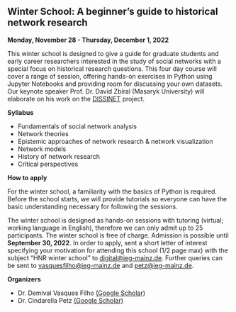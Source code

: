 ##          Winter School: A beginner’s guide to historical network research



**Monday, November 28 - Thursday, December 1, 2022**

This winter school is designed to give a guide for graduate students and early career researchers interested in the study of social networks with a special focus on historical research questions. This four day course will cover a range of session, offering hands-on exercises in Python using Jupyter Notebooks and providing room for discussing your own datasets. 
Our keynote speaker Prof. Dr. David Zbíral (Masaryk University) will elaborate on his work on the [DISSINET](https://dissinet.cz/) project.

**Syllabus**

- Fundamentals of social network analysis
- Network theories
- Epistemic approaches of network research & network visualization<br>
- Network models
- History of network research
- Critical perspectives<br>

**How to apply**

For the winter school, a familiarity with the basics of Python is required. Before the school starts, we will provide tutorials so everyone can have the basic understanding necessary for following the sessions. 

The winter school is designed as hands-on sessions with tutoring (virtual; working language in English), therefore we can only admit up to 25 participants. The winter school is free of charge. 
Admission is possible until **September 30, 2022**. 
In order to apply, sent a short letter of interest specifying your motivation for attending this school (1/2 page max) with the subject “HNR winter school” to <a href = "mailto: digital@ieg-mainz.de">digital@ieg-mainz.de</a>. Further queries can be sent to <a href = "mailto: vasquesfilho@ieg-mainz.de">vasquesfilho@ieg-mainz.de</a> and <a href = "mailto: petz@ieg-mainz.de">petz@ieg-mainz.de</a>. 

**Organizers**
 
- Dr. Demival Vasques Filho [(Google Scholar)](https://scholar.google.com/citations?user=f8pD2ucAAAAJ&hl=en&authuser=1)
- Dr. Cindarella Petz [(Google Scholar)](https://scholar.google.com/citations?view_op=list_works&hl=en&hl=en&user=tCmBIasAAAAJ)
